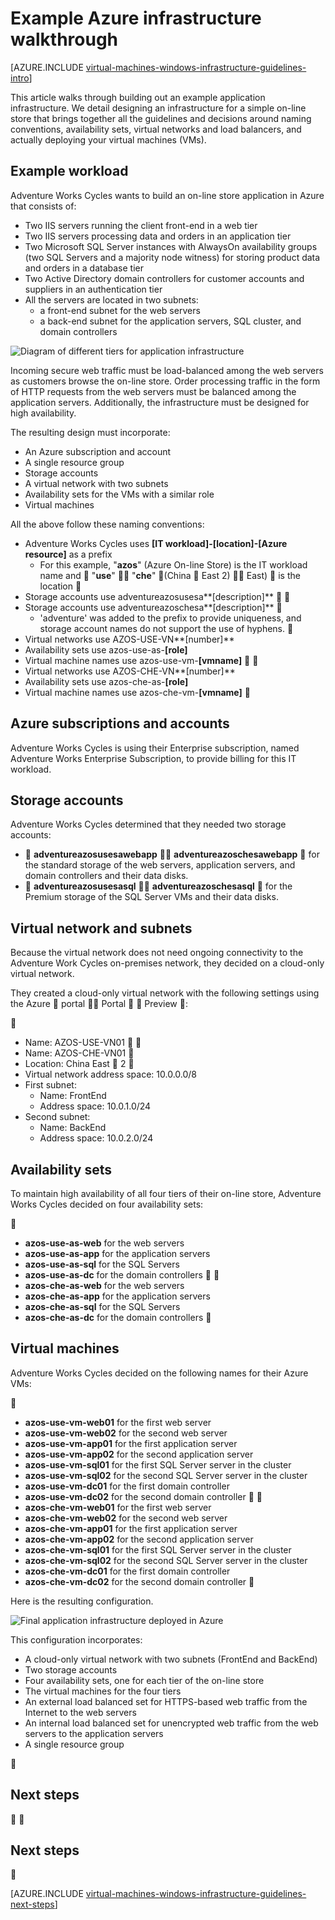 <properties
	pageTitle="Example Infrastructure Walkthrough | Azure"
	description="Learn about the key design and implementation guidelines for deploying an example infrastructure in Azure."
	documentationCenter=""
	services="virtual-machines-windows"
	authors="iainfoulds"
	manager="timlt"
	editor=""
	tags="azure-resource-manager"/>

<tags
	ms.service="virtual-machines-windows"
	ms.workload="infrastructure-services"
	ms.tgt_pltfrm="vm-windows"
	ms.devlang="na"
	ms.topic="article"
	ms.date="09/08/2016"
	wacn.date=""
	ms.author="iainfou"/>

# Example Azure infrastructure walkthrough

[AZURE.INCLUDE [virtual-machines-windows-infrastructure-guidelines-intro](../../includes/virtual-machines-windows-infrastructure-guidelines-intro.md)] 

This article walks through building out an example application infrastructure. We detail designing an infrastructure for a simple on-line store that brings together all the guidelines and decisions around naming conventions, availability sets, virtual networks and load balancers, and actually deploying your virtual machines (VMs).


## Example workload

Adventure Works Cycles wants to build an on-line store application in Azure that consists of:

- Two IIS servers running the client front-end in a web tier
- Two IIS servers processing data and orders in an application tier
- Two Microsoft SQL Server instances with AlwaysOn availability groups (two SQL Servers and a majority node witness) for storing product data and orders in a database tier
- Two Active Directory domain controllers for customer accounts and suppliers in an authentication tier
- All the servers are located in two subnets:
	- a front-end subnet for the web servers 
	- a back-end subnet for the application servers, SQL cluster, and domain controllers

![Diagram of different tiers for application infrastructure](./media/virtual-machines-common-infrastructure-service-guidelines/example-tiers.png)

Incoming secure web traffic must be load-balanced among the web servers as customers browse the on-line store. Order processing traffic in the form of HTTP requests from the web servers must be balanced among the application servers. Additionally, the infrastructure must be designed for high availability.

The resulting design must incorporate:

- An Azure subscription and account
- A single resource group
- Storage accounts
- A virtual network with two subnets
- Availability sets for the VMs with a similar role
- Virtual machines

All the above follow these naming conventions:

- Adventure Works Cycles uses **[IT workload]-[location]-[Azure resource]** as a prefix
	- For this example, "**azos**" (Azure On-line Store) is the IT workload name and  "**use**"  "**che**"  (China  East 2)  East)  is the location

- Storage accounts use adventureazosusesa**[description]**


- Storage accounts use adventureazoschesa**[description]**

	- 'adventure' was added to the prefix to provide uniqueness, and storage account names do not support the use of hyphens.

- Virtual networks use AZOS-USE-VN**[number]**
- Availability sets use azos-use-as-**[role]**
- Virtual machine names use azos-use-vm-**[vmname]**


- Virtual networks use AZOS-CHE-VN**[number]**
- Availability sets use azos-che-as-**[role]**
- Virtual machine names use azos-che-vm-**[vmname]**



## Azure subscriptions and accounts

Adventure Works Cycles is using their Enterprise subscription, named Adventure Works Enterprise Subscription, to provide billing for this IT workload.


## Storage accounts

Adventure Works Cycles determined that they needed two storage accounts:

-  **adventureazosusesawebapp**  **adventureazoschesawebapp**  for the standard storage of the web servers, application servers, and domain controllers and their data disks.
-  **adventureazosusesasql**  **adventureazoschesasql**  for the Premium storage of the SQL Server VMs and their data disks.


## Virtual network and subnets

Because the virtual network does not need ongoing connectivity to the Adventure Work Cycles on-premises network, they decided on a cloud-only virtual network.

They created a cloud-only virtual network with the following settings using the Azure  portal  Portal   Preview :


- Name: AZOS-USE-VN01


- Name: AZOS-CHE-VN01

- Location: China East  2 
- Virtual network address space: 10.0.0.0/8
- First subnet:
	- Name: FrontEnd
	- Address space: 10.0.1.0/24
- Second subnet:
	- Name: BackEnd
	- Address space: 10.0.2.0/24


## Availability sets

To maintain high availability of all four tiers of their on-line store, Adventure Works Cycles decided on four availability sets:


- **azos-use-as-web** for the web servers
- **azos-use-as-app** for the application servers
- **azos-use-as-sql** for the SQL Servers
- **azos-use-as-dc** for the domain controllers


- **azos-che-as-web** for the web servers
- **azos-che-as-app** for the application servers
- **azos-che-as-sql** for the SQL Servers
- **azos-che-as-dc** for the domain controllers



## Virtual machines

Adventure Works Cycles decided on the following names for their Azure VMs:


- **azos-use-vm-web01** for the first web server
- **azos-use-vm-web02** for the second web server
- **azos-use-vm-app01** for the first application server
- **azos-use-vm-app02** for the second application server
- **azos-use-vm-sql01** for the first SQL Server server in the cluster
- **azos-use-vm-sql02** for the second SQL Server server in the cluster
- **azos-use-vm-dc01** for the first domain controller
- **azos-use-vm-dc02** for the second domain controller


- **azos-che-vm-web01** for the first web server
- **azos-che-vm-web02** for the second web server
- **azos-che-vm-app01** for the first application server
- **azos-che-vm-app02** for the second application server
- **azos-che-vm-sql01** for the first SQL Server server in the cluster
- **azos-che-vm-sql02** for the second SQL Server server in the cluster
- **azos-che-vm-dc01** for the first domain controller
- **azos-che-vm-dc02** for the second domain controller


Here is the resulting configuration.

![Final application infrastructure deployed in Azure](./media/virtual-machines-common-infrastructure-service-guidelines/example-config.png)

This configuration incorporates:

- A cloud-only virtual network with two subnets (FrontEnd and BackEnd)
- Two storage accounts
- Four availability sets, one for each tier of the on-line store
- The virtual machines for the four tiers
- An external load balanced set for HTTPS-based web traffic from the Internet to the web servers
- An internal load balanced set for unencrypted web traffic from the web servers to the application servers
- A single resource group



## Next steps


## <a name="next-steps"></a>Next steps


[AZURE.INCLUDE [virtual-machines-windows-infrastructure-guidelines-next-steps](../../includes/virtual-machines-windows-infrastructure-guidelines-next-steps.md)]